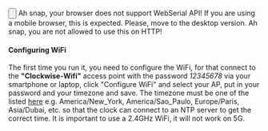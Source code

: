  
 
 
 
 <esp-web-install-button manifest="proyectos/controles_bluetooth/xgames_snes/manifest.json">
 
 <input class="btn" type="button" slot="activate"/>
 <span slot="unsupported">Ah snap, your browser does not support WebSerial API! If you are using a mobile browser, this is expected. Please, move to the desktop version.</span>
 <span slot="not-allowed">Ah snap, you are not allowed to use this on HTTP!</span>
 </esp-web-install-button>


#### Configuring WiFi

The first time you run it, you need to configure the WiFi, for that connect to the **"Clockwise-Wifi"** access point with the password _12345678_ via your smartphone or laptop, click "Configure WiFi" and select your AP, put in your password and your timezone and save. The timezone must be one of the listed [here](https://en.wikipedia.org/wiki/List_of_tz_database_time_zones) e.g. America/New_York, America/Sao_Paulo, Europe/Paris, Asia/Dubai, etc. so that the clock can connect to an NTP server to get the correct time. It is important to use a 2.4GHz WiFi, it will not work on 5G.

<script>
  // preload bg images
  var img1 = new Image();
  var img2 = new Image();
  img1.src="pswitch_h.png";
  img2.src="pswitch_p.png";
</script>

